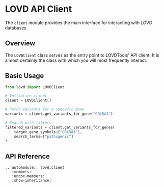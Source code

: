 # LOVD API Client

The `client` module provides the main interface for interacting with LOVD databases.

## Overview

The `LOVDClient` class serves as the entry point to LOVDTools' API client. It is
almost certainly the class with which you will most frequently interact.

## Basic Usage

```python
from lovd import LOVDClient

# Initialize client
client = LOVDClient()

# Fetch variants for a specific gene
variants = client.get_variants_for_gene("COL5A1")

# Search with filters
filtered_variants = client.get_variants_for_genes(
    target_gene_symbols=["COL5A1"],
    search_terms=["pathogenic"]
)
```

## API Reference

```{eval-rst}
.. automodule:: lovd.client
   :members:
   :undoc-members:
   :show-inheritance:
```
